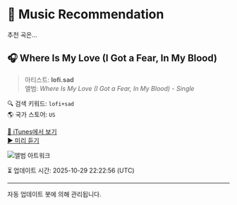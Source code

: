 
# 🎵 Music Recommendation

추천 곡은...

## 🎧 Where Is My Love (I Got a Fear, In My Blood)  
> 아티스트: **lofi.sad**  
> 앨범: _Where Is My Love (I Got a Fear, In My Blood) - Single_  

🔍 검색 키워드: `lofi+sad`  
🌎 국가 스토어: `US`

[🔗 iTunes에서 보기](https://music.apple.com/us/album/where-is-my-love-i-got-a-fear-in-my-blood/1596731184?i=1596731185&uo=4)  
[▶️ 미리 듣기](https://audio-ssl.itunes.apple.com/itunes-assets/AudioPreview126/v4/ae/64/44/ae644462-27fb-00d4-1e80-3e401f811420/mzaf_13105301470363254385.plus.aac.p.m4a)

![앨범 아트워크](https://is1-ssl.mzstatic.com/image/thumb/Music126/v4/c4/b7/de/c4b7de5c-beec-1e31-0cfa-626d5f7311e5/196513605181_cover.jpg/100x100bb.jpg)

⏳ 업데이트 시간: 2025-10-29 22:22:56 (UTC)

---
자동 업데이트 봇에 의해 관리됩니다.
